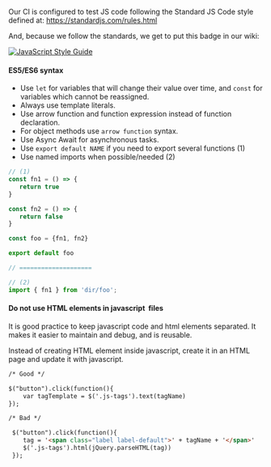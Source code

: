 Our CI is configured to test JS code following the Standard JS Code style defined at:
https://standardjs.com/rules.html

And, because we follow the standards, we get to put this badge in our wiki:

[![JavaScript Style Guide](https://cdn.rawgit.com/standard/standard/master/badge.svg)](https://github.com/standard/standard)
#### ES5/ES6 syntax
- Use `let` for variables that will change their value over time, and `const` for variables which cannot be reassigned.
- Always use template literals.
- Use arrow function and function expression instead of function declaration.
- For object methods use `arrow function` syntax.
- Use Async Await for asynchronous tasks.
- Use `export default NAME` if you need to export several functions (1)
- Use named imports when possible/needed (2)

```js
// (1)
const fn1 = () => {
   return true
}

const fn2 = () => {
   return false
}

const foo = {fn1, fn2}

export default foo

// ====================

// (2)
import { fn1 } from 'dir/foo';

``` 


 

#### Do not use HTML elements in javascript  files
It is good practice to keep javascript code and html elements separated. It makes it easier to maintain and debug, and  is reusable. 

Instead of creating HTML element inside javascript, create it in an HTML page and update it with javascript.

```html
/* Good */

$("button").click(function(){
    var tagTemplate = $('.js-tags').text(tagName)
});

/* Bad */

 $("button").click(function(){
    tag = '<span class="label label-default">' + tagName + '</span>'
    $('.js-tags').html(jQuery.parseHTML(tag))
 });

```